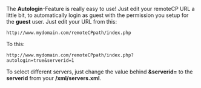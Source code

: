 The **Autologin**-Feature is really easy to use! Just edit your remoteCP URL a little bit, to automatically login as guest with the permission you setup for the **guest** user. Just edit your URL from this:
```
http://www.mydomain.com/remoteCPpath/index.php
```

To this:
```
http://www.mydomain.com/remoteCPpath/index.php?autologin=true&serverid=1
```

To select different servers, just change the value behind **&serverid=** to the **serverid** from your **/xml/servers.xml**.